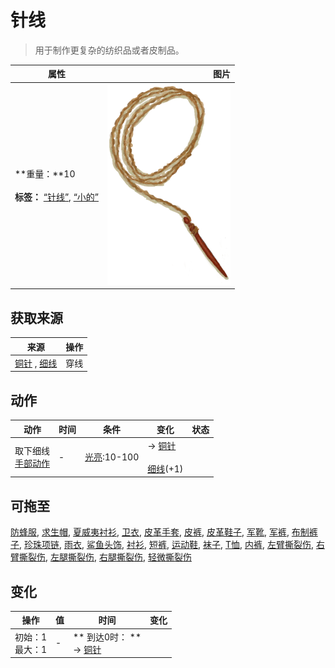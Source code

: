 # 针线  
> 用于制作更复杂的纺织品或者皮制品。  
  
  属性  |   图片   
 ----  |  ----:   
 **重量：**10<br><br>**标签：**	[“针线”](tag_ThreadedNeedle.md), [“小的”](tag_Tiny.md)  |  ![](Sprite/ThreadedNeedleCopper.png)   
  
## 获取来源  
来源  |  操作  
----  |  ----  
[铜针](CopperNeedle.md) , [细线](CordFiber.md)  |  穿线  
## 动作  
动作  |  时间  |  条件  |  变化  |  状态  
----  |  ----  |  ----  |  ----  |  ----  
取下细线<br>[手部动作](HandAction.md)  |  -  |  [光亮](Light.md):10-100  |  → [铜针](CopperNeedle.md)<br><br>[细线](CordFiber.md)(+1)<br>  |    
## 可拖至  
[防蜂服](BeeSuit.md), [求生帽](HatSurvival.md), [夏威夷衬衫](HawaiianShirt.md), [卫衣](HoodieRetromation.md), [皮革手套](LeatherGloves.md), [皮裤](LeatherPants.md), [皮革鞋子](LeatherShoes.md), [军靴](MilitaryBoots.md), [军裤](MilitaryPants.md), [布制裤子](PantsCloth.md), [珍珠项链](PearlNecklace.md), [雨衣](Raincoat.md), [鲨鱼头饰](SharkHeadpiece.md), [衬衫](ShirtFiber.md), [短裤](Shorts.md), [运动鞋](Sneakers.md), [袜子](Socks.md), [T恤](T-Shirt.md), [内裤](Underwear.md), [左臂撕裂伤](W_ArmLacerationL.md), [右臂撕裂伤](W_ArmLacerationR.md), [左腿撕裂伤](W_LegLacerationL.md), [右腿撕裂伤](W_LegLacerationR.md), [轻微撕裂伤](W_MinorLaceration.md)  
## 变化   
操作  |  值  |  时间  |  变化  
----  |  ----  |  ----  |  ----  
  |  初始：1<br>最大：1  |  -  |  ** 到达0时： **<br>→ [铜针](CopperNeedle.md)  
